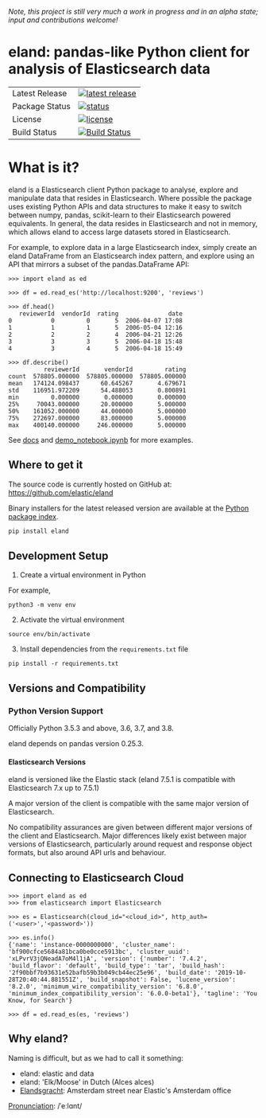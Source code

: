 _Note, this project is still very much a work in progress and in an alpha state; input and contributions welcome!_

# eland: pandas-like Python client for analysis of Elasticsearch data

<table>
<tr>
  <td>Latest Release</td>
  <td>
    <a href="https://pypi.org/project/eland/">
    <img src="https://img.shields.io/pypi/v/eland.svg" alt="latest release" />
    </a>
  </td>
<tr>
  <td>Package Status</td>
  <td>
		<a href="https://pypi.org/project/eland/">
		<img src="https://img.shields.io/pypi/status/eland.svg" alt="status" />
		</a>
  </td>
</tr>
<tr>
  <td>License</td>
  <td>
    <a href="https://github.com/elastic/eland/blob/master/LICENSE.txt">
    <img src="https://img.shields.io/pypi/l/eland.svg" alt="license" />
    </a>
</td>
</tr>
<tr>
  <td>Build Status</td>
  <td>
    <a href="https://clients-ci.elastic.co/job/elastic+eland+master/">
    <img src="https://clients-ci.elastic.co/buildStatus/icon?job=elastic%2Beland%2Bmaster" alt="Build Status" />
    </a>
  </td>
</tr>
</table>

# What is it?

eland is a Elasticsearch client Python package to analyse, explore and manipulate data that resides in Elasticsearch. 
Where possible the package uses existing Python APIs and data structures to make it easy to switch between numpy, 
pandas, scikit-learn to their Elasticsearch powered equivalents. In general, the data resides in Elasticsearch and 
not in memory, which allows eland to access large datasets stored in Elasticsearch.

For example, to explore data in a large Elasticsearch index, simply create an eland DataFrame from an Elasticsearch 
index pattern, and explore using an API that mirrors a subset of the pandas.DataFrame API: 

```
>>> import eland as ed

>>> df = ed.read_es('http://localhost:9200', 'reviews') 

>>> df.head()
   reviewerId  vendorId  rating              date
0           0         0       5  2006-04-07 17:08
1           1         1       5  2006-05-04 12:16
2           2         2       4  2006-04-21 12:26
3           3         3       5  2006-04-18 15:48
4           3         4       5  2006-04-18 15:49

>>> df.describe()
          reviewerId       vendorId         rating
count  578805.000000  578805.000000  578805.000000
mean   174124.098437      60.645267       4.679671
std    116951.972209      54.488053       0.800891
min         0.000000       0.000000       0.000000
25%     70043.000000      20.000000       5.000000
50%    161052.000000      44.000000       5.000000
75%    272697.000000      83.000000       5.000000
max    400140.000000     246.000000       5.000000
```

See [docs](https://eland.readthedocs.io/en/latest) and [demo_notebook.ipynb](https://eland.readthedocs.io/en/latest/examples/demo_notebook.html) for more examples.

## Where to get it
The source code is currently hosted on GitHub at:
https://github.com/elastic/eland

Binary installers for the latest released version are available at the [Python
package index](https://pypi.org/project/eland).

```sh
pip install eland
```

## Development Setup

1. Create a virtual environment in Python 

For example, 

```
python3 -m venv env
```

2. Activate the virtual environment

```
source env/bin/activate
```

3. Install dependencies from the `requirements.txt` file

```
pip install -r requirements.txt
```

## Versions and Compatibility

### Python Version Support

Officially Python 3.5.3 and above, 3.6, 3.7, and 3.8.

eland depends on pandas version 0.25.3. 

#### Elasticsearch Versions

eland is versioned like the Elastic stack (eland 7.5.1 is compatible with Elasticsearch 7.x up to 7.5.1)

A major version of the client is compatible with the same major version of Elasticsearch. 

No compatibility assurances are given between different major versions of the client and Elasticsearch. 
Major differences likely exist between major versions of Elasticsearch, 
particularly around request and response object formats, but also around API urls and behaviour.

## Connecting to Elasticsearch Cloud

```
>>> import eland as ed
>>> from elasticsearch import Elasticsearch

>>> es = Elasticsearch(cloud_id="<cloud_id>", http_auth=('<user>','<password>'))

>>> es.info()
{'name': 'instance-0000000000', 'cluster_name': 'bf900cfce5684a81bca0be0cce5913bc', 'cluster_uuid': 'xLPvrV3jQNeadA7oM4l1jA', 'version': {'number': '7.4.2', 'build_flavor': 'default', 'build_type': 'tar', 'build_hash': '2f90bbf7b93631e52bafb59b3b049cb44ec25e96', 'build_date': '2019-10-28T20:40:44.881551Z', 'build_snapshot': False, 'lucene_version': '8.2.0', 'minimum_wire_compatibility_version': '6.8.0', 'minimum_index_compatibility_version': '6.0.0-beta1'}, 'tagline': 'You Know, for Search'}

>>> df = ed.read_es(es, 'reviews')
```

## Why eland?

Naming is difficult, but as we had to call it something:

* eland: elastic and data
* eland: 'Elk/Moose' in Dutch (Alces alces)
* [Elandsgracht](https://goo.gl/maps/3hGBMqeGRcsBJfKx8): Amsterdam street near Elastic's Amsterdam office 

[Pronunciation](https://commons.wikimedia.org/wiki/File:Nl-eland.ogg): /ˈeːlɑnt/

